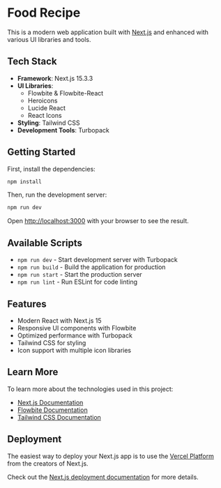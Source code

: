 
# Food Recipe 

This is a modern web application built with [Next.js](https://nextjs.org) and enhanced with various UI libraries and tools.

## Tech Stack

- **Framework**: Next.js 15.3.3
- **UI Libraries**:
  - Flowbite & Flowbite-React
  - Heroicons
  - Lucide React
  - React Icons
- **Styling**: Tailwind CSS
- **Development Tools**: Turbopack

## Getting Started

First, install the dependencies:

```bash
npm install
```

Then, run the development server:

```bash
npm run dev
```

Open [http://localhost:3000](http://localhost:3000) with your browser to see the result.



## Available Scripts

- `npm run dev` - Start development server with Turbopack
- `npm run build` - Build the application for production
- `npm run start` - Start the production server
- `npm run lint` - Run ESLint for code linting

## Features

- Modern React with Next.js 15
- Responsive UI components with Flowbite
- Optimized performance with Turbopack
- Tailwind CSS for styling
- Icon support with multiple icon libraries

## Learn More

To learn more about the technologies used in this project:

- [Next.js Documentation](https://nextjs.org/docs)
- [Flowbite Documentation](https://flowbite.com/docs/getting-started/introduction/)
- [Tailwind CSS Documentation](https://tailwindcss.com/docs)

## Deployment

The easiest way to deploy your Next.js app is to use the [Vercel Platform](https://vercel.com/new?utm_medium=default-template&filter=next.js&utm_source=create-next-app&utm_campaign=create-next-app-readme) from the creators of Next.js.

Check out the [Next.js deployment documentation](https://nextjs.org/docs/app/building-your-application/deploying) for more details.
